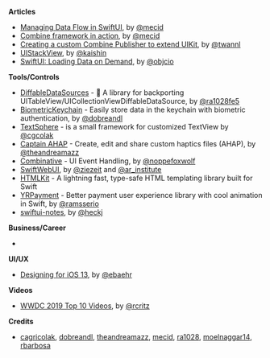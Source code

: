 **Articles**

* [Managing Data Flow in SwiftUI](https://mecid.github.io/2019/07/03/managing-data-flow-in-swiftui/), by [@mecid](https://twitter.com/mecid)
* [Combine framework in action](https://medium.com/snowdog-labs/combine-framework-in-action-part-2-63c7d652b32f), by [@mecid](https://twitter.com/mecid)
* [Creating a custom Combine Publisher to extend UIKit](https://www.avanderlee.com/swift/custom-combine-publisher/), by [@twannl](https://twitter.com/twannl)
* [UIStack​View](https://nshipster.com/uistackview/), by [@kaishin](https://twitter.com/kaishin)
* [SwiftUI: Loading Data on Demand](https://www.objc.io/blog/2019/07/02/lazy-loading/), by [@objcio](https://twitter.com/objcio)

**Tools/Controls**

* [DiffableDataSources](https://github.com/ra1028/DiffableDataSources) - 💾 A library for backporting UITableView/UICollectionViewDiffableDataSource, by [@ra1028fe5](https://twitter.com/ra1028fe5)
* [BiometricKeychain](https://github.com/appssemble/BiometricKeychain) - Easily store data in the keychain with biometric authentication, by [@dobreandl](https://twitter.com/dobreandl)
* [TextSphere](https://github.com/cagricolak/TextSphere) - is a small framework for customized TextView by [@cgcolak](https://twitter.com/cgcolak)
* [Captain AHAP](http://ahap.fancypixel.it) - Create, edit and share custom haptics files (AHAP), by [@theandreamazz](https://twitter.com/theandreamazz)
* [Combinative](https://github.com/noppefoxwolf/Combinative) - UI Event Handling, by [@noppefoxwolf](https://twitter.com/noppefoxwolf)
* [SwiftWebUI](https://github.com/SwiftWebUI/SwiftWebUI), by [@ziezeit](https://twitter.com/ziezeit) and [@ar_institute](https://twitter.com/ar_institute)
* [HTMLKit](https://github.com/vapor-community/HTMLKit) - A lightning fast, type-safe HTML templating library built for Swift
* [YRPayment](https://github.com/yassram/YRPayment) - Better payment user experience library with cool animation in Swift, by [@ramsserio](https://twitter.com/ramsserio)
* [swiftui-notes](https://github.com/heckj/swiftui-notes), by [@heckj](https://twitter.com/heckj)

**Business/Career**

* 

**UI/UX**

* [Designing for iOS 13](https://applypixels.com/blog/designing-for-ios-13), by [@ebaehr](https://twitter.com/ebaehr)


**Videos**

* [WWDC 2019 Top 10 Videos](https://www.raywenderlich.com/3868932-wwdc-2019-top-10-videos), by [@rcritz](https://twitter.com/rcritz)

**Credits**

* [cagricolak](https://github.com/cagricolak), [dobreandl](https://github.com/chelemen-razvan), [theandreamazz](https://github.com/andreamazz), [mecid](https://github.com/mecid), [ra1028](https://github.com/ra1028), [moelnaggar14](https://github.com/MoElnaggar14), [rbarbosa](https://github.com/rbarbosa)
